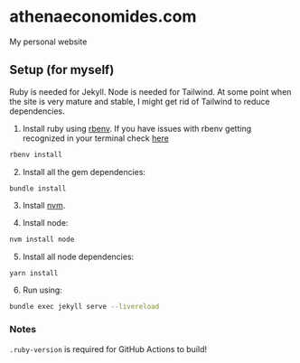 # athenaeconomides.com
My personal website


## Setup (for myself)

Ruby is needed for Jekyll. Node is needed for Tailwind. At some point when the site is very mature and stable, I might get rid of Tailwind to reduce dependencies.

1. Install ruby using [rbenv](https://github.com/rbenv/rbenv). If you have issues with rbenv getting recognized in your terminal check [here](https://stackoverflow.com/questions/10940736/rbenv-not-changing-ruby-version)
  ```bash
  rbenv install
  ```

2. Install all the gem dependencies:
  ```
  bundle install
  ```
3. Install [nvm](https://github.com/nvm-sh/nvm).

4. Install node:
  ```bash
  nvm install node
  ```
5. Install all node dependencies:
  ```
  yarn install
  ```
6. Run using:
  ```bash
  bundle exec jekyll serve --livereload
  ```

  ### Notes

  `.ruby-version` is required for GitHub Actions to build!
